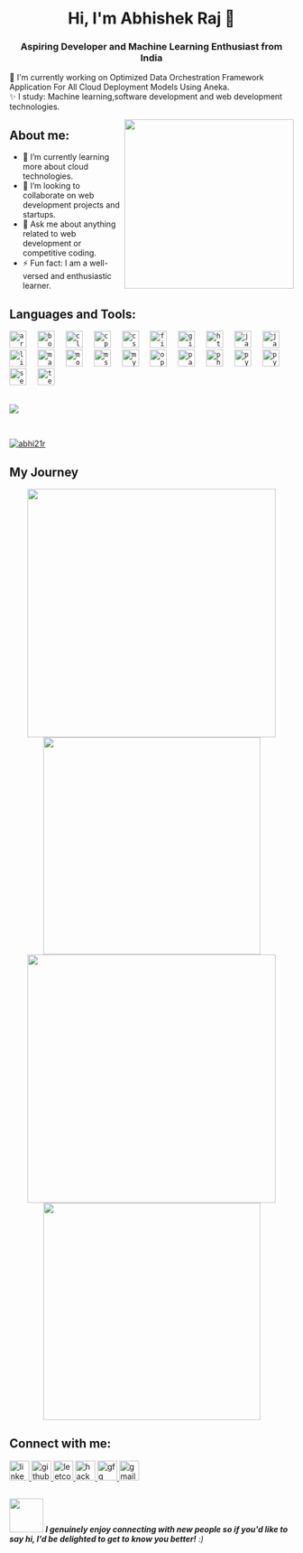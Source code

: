 
<h1 align="center">Hi, I'm Abhishek Raj 👋</h1>
<h3 align="center">Aspiring Developer and Machine Learning Enthusiast from India</h3>
               
🤔 I'm currently working on Optimized Data Orchestration Framework Application For All Cloud Deployment Models Using Aneka.        
✨ I study: Machine learning,software development and web development technologies.

<img align="right" src="https://octodex.github.com/images/welcometocat.png" width="300">


## About me:
- 🌱 I’m currently learning more about cloud technologies.
- 👯 I’m looking to collaborate on web development projects and startups.
- 💬 Ask me about anything related to web development or competitive coding.
- ⚡ Fun fact: I am a well-versed and enthusiastic learner.

## Languages and Tools:
<div align="left">
  <code><img src="https://cdn.jsdelivr.net/gh/devicons/devicon/icons/arduino/arduino-original.svg" height="30" alt="arduino logo" /></code>
  <img width="12" />
  <code><img src="https://cdn.jsdelivr.net/gh/devicons/devicon/icons/bootstrap/bootstrap-plain.svg" height="30" alt="bootstrap logo" /></code>
  <img width="12" />
  <code><img src="https://cdn.jsdelivr.net/gh/devicons/devicon/icons/c/c-original.svg" height="30" alt="c logo" /></code>
  <img width="12" />
  <code><img src="https://cdn.jsdelivr.net/gh/devicons/devicon/icons/cplusplus/cplusplus-original.svg" height="30" alt="cplusplus logo" /></code>
  <img width="12" />
  <code><img src="https://cdn.jsdelivr.net/gh/devicons/devicon/icons/css3/css3-original.svg" height="30" alt="css3 logo" /></code>
  <img width="12" />
  <code><img src="https://cdn.jsdelivr.net/gh/devicons/devicon/icons/figma/figma-original.svg" height="30" alt="figma logo" /></code>
  <img width="12" />
  <code><img src="https://cdn.jsdelivr.net/gh/devicons/devicon/icons/git/git-original.svg" height="30" alt="git logo" /></code>
  <img width="12" />
  <code><img src="https://cdn.jsdelivr.net/gh/devicons/devicon/icons/html5/html5-original.svg" height="30" alt="html5 logo" /></code>
  <img width="12" />
  <code><img src="https://cdn.jsdelivr.net/gh/devicons/devicon/icons/java/java-original.svg" height="30" alt="java logo" /></code>
  <img width="12" />
  <code><img src="https://cdn.jsdelivr.net/gh/devicons/devicon/icons/javascript/javascript-original.svg" height="30" alt="javascript logo" /></code>
  <img width="12" />
  <code><img src="https://cdn.jsdelivr.net/gh/devicons/devicon/icons/linux/linux-original.svg" height="30" alt="linux logo" /></code>
  <img width="12" />
  <code><img src="https://upload.wikimedia.org/wikipedia/commons/2/21/Matlab_Logo.png" height="30" alt="matlab logo" /></code>
  <img width="12" />
  <code><img src="https://cdn.jsdelivr.net/gh/devicons/devicon/icons/mongodb/mongodb-original.svg" height="30" alt="mongodb logo" /></code>
  <img width="12" />
  <code><img src="https://cdn.jsdelivr.net/gh/devicons/devicon/icons/microsoftsqlserver/microsoftsqlserver-plain.svg" height="30" alt="mssql logo" /></code>
  <img width="12" />
  <code><img src="https://cdn.jsdelivr.net/gh/devicons/devicon/icons/mysql/mysql-original.svg" height="30" alt="mysql logo" /></code>
  <img width="12" />
  <code><img src="https://cdn.jsdelivr.net/gh/devicons/devicon/icons/opencv/opencv-original.svg" height="30" alt="opencv logo" /></code>
  <img width="12" />
  <code><img src="https://cdn.jsdelivr.net/gh/devicons/devicon/icons/pandas/pandas-original.svg" height="30" alt="pandas logo" /></code>
  <img width="12" />
  <code><img src="https://cdn.jsdelivr.net/gh/devicons/devicon/icons/photoshop/photoshop-plain.svg" height="30" alt="photoshop logo" /></code>
  <img width="12" />
  <code><img src="https://cdn.jsdelivr.net/gh/devicons/devicon/icons/python/python-original.svg" height="30" alt="python logo" /></code>
  <img width="12" />
  <code><img src="https://cdn.jsdelivr.net/gh/devicons/devicon/icons/pytorch/pytorch-original.svg" height="30" alt="pytorch logo" /></code>
  <img width="12" />
  <code><img src="https://seaborn.pydata.org/_images/logo-mark-lightbg.svg" height="30" alt="seaborn logo" /></code>
  <img width="12" />
  <code><img src="https://cdn.jsdelivr.net/gh/devicons/devicon/icons/tensorflow/tensorflow-original.svg" height="30" alt="tensorflow logo" /></code>
  <img width="12" />
</div>

<br>

![](https://komarev.com/ghpvc/?username=abhi21r)

<br>
<p align="left"> <a href="https://github.com/ryo-ma/github-profile-trophy"><img src="https://github-profile-trophy.vercel.app/?username=abhi21r" alt="abhi21r" /></a> </p>



## My Journey
<div align="center">
  <img width="440px" src="https://github-readme-stats.vercel.app/api?username=abhi21r&show_icons=true&theme=dracula">
  <img width="385px" src="https://github-readme-stats.vercel.app/api/top-langs/?username=abhi21r&layout=compact&theme=dracula" />
  <img width="440px" src="https://github-readme-activity-graph.vercel.app/graph?username=abhi21r&theme=dracula">
  <img width="385px" src="https://github-readme-streak-stats.herokuapp.com/?user=abhi21r&theme=dracula" />
</div>

## Connect with me:
<div align="left">
  <a href="https://www.linkedin.com/in/abhishek-raj-a1b978199/" target="_blank">
    <img src="https://img.shields.io/static/v1?message=LinkedIn&logo=linkedin&label=&color=0077B5&logoColor=white&labelColor=&style=for-the-badge" height="35" alt="linkedin logo" />
  </a>
  <a href="https://github.com/abhi21r" target="_blank">
    <img src="https://img.shields.io/static/v1?message=Github&logo=github&label=&color=181717&logoColor=white&labelColor=&style=for-the-badge" height="35" alt="github logo" />
  </a>
  <a href="https://leetcode.com/u/Abhi2127/" target="_blank">
    <img src="https://img.shields.io/static/v1?message=LeetCode&logo=leetcode&label=&color=F9DC5C&logoColor=black&labelColor=&style=for-the-badge" height="35" alt="leetcode logo" />
  </a>
  <a href="https://www.hackerrank.com/profile/abhirajrnc21" target="_blank">
    <img src="https://img.shields.io/static/v1?message=HackerRank&logo=hackerrank&label=&color=2EC866&logoColor=white&labelColor=&style=for-the-badge" height="35" alt="hackerrank logo" />
  </a>
  <a href="https://www.geeksforgeeks.org/user/abhirajeqcj/" target="_blank">
    <img src="https://img.shields.io/static/v1?message=GeeksforGeeks&logo=geeksforgeeks&label=&color=4CAF50&logoColor=white&labelColor=&style=for-the-badge" height="35" alt="gfg logo" />
  </a>
 
  <a href="mailto:abhirajrnc21@gmail.com" target="_blank">
    <img src="https://img.shields.io/static/v1?message=Gmail&logo=gmail&label=&color=D14836&logoColor=white&labelColor=&style=for-the-badge" height="35" alt="gmail logo" />
  </a>
</div>



##
<img src="https://media.giphy.com/media/LnQjpWaON8nhr21vNW/giphy.gif" width="60"> <em><b>I genuinely enjoy connecting with new people so if you'd like to say hi, I'd be delighted to get to know you better!</b> :)</em>

